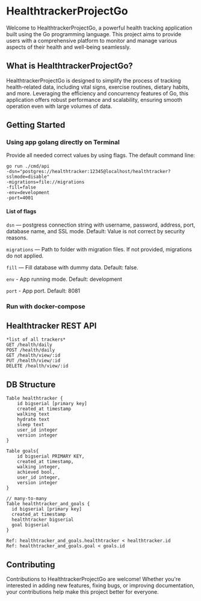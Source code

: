 # HealthtrackerProjectGo
Welcome to HealthtrackerProjectGo, a powerful health tracking application built using the Go programming language. This project aims to provide users with a comprehensive platform to monitor and manage various aspects of their health and well-being seamlessly.
## What is HealthtrackerProjectGo?
HealthtrackerProjectGo is designed to simplify the process of tracking health-related data, including vital signs, exercise routines, dietary habits, and more. Leveraging the efficiency and concurrency features of Go, this application offers robust performance and scalability, ensuring smooth operation even with large volumes of data.
## Getting Started
### Using app golang directly on Terminal
Provide all needed correct values by using flags. The default command line:
```
go run ./cmd/api
-dsn="postgres://healthtracker:12345@localhost/healthtracker?sslmode=disable"
-migrations=file://migrations
-fill=false
-env=development
-port=4001
```
#### List of flags
```dsn``` — postgress connection string with username, password, address, port, database name, and SSL mode. Default: Value is not correct by security reasons.

```migrations``` — Path to folder with migration files. If not provided, migrations do not applied.

```fill``` — Fill database with dummy data. Default: false.

```env``` - App running mode. Default: development

```port``` - App port. Default: 8081
### Run with docker-compose

## Healthtracker REST API 
```
*list of all trackers*
GET /health/daily  
POST /health/daily  
GET /health/view/:id  
PUT /health/view/:id  
DELETE /health/view/:id  
```
## DB Structure
```
Table healthtracker {
    id bigserial [primary key]
    created_at timestamp
    walking text
    hydrate text
    sleep text
    user_id integer
    version integer
}

Table goals{
    id bigserial PRIMARY KEY,
    created_at timestamp,
    walking integer,
    achieved bool,
    user_id integer, 
    version integer
}

// many-to-many
Table healthtracker_and_goals {
  id bigserial [primary key]
  created_at timestamp
  healthtracker bigserial
  goal bigserial
}

Ref: healthtracker_and_goals.healthtracker < healthtracker.id
Ref: healthtracker_and_goals.goal < goals.id
```

## Contributing 
Contributions to HealthtrackerProjectGo are welcome! Whether you're interested in adding new features, fixing bugs, or improving documentation, your contributions help make this project better for everyone.
